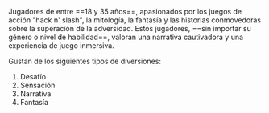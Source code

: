 
Jugadores de entre ==18 y 35 años==, apasionados por los juegos de acción "hack n' slash", la mitología, la fantasía y las historias conmovedoras sobre la superación de la adversidad. Estos jugadores, ==sin importar su género o nivel de habilidad==, valoran una narrativa cautivadora y una experiencia de juego inmersiva.

Gustan de los siguientes tipos de diversiones:

1. Desafío
2. Sensación
3. Narrativa
4. Fantasía